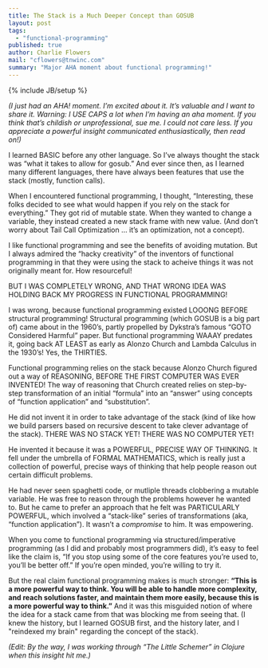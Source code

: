 ```yaml
---
title: The Stack is a Much Deeper Concept than GOSUB
layout: post
tags: 
  - "functional-programming"
published: true
author: Charlie Flowers
mail: "cflowers@tnwinc.com"
summary: "Major AHA moment about functional programming!"
---
```


{% include JB/setup %}

_(I just had an AHA! moment. I’m excited about it. It’s valuable and I want to share it. Warning: I USE CAPS a lot when I’m having an aha moment. If you think that’s childish or unprofessional, sue me. I could not care less. If you appreciate a powerful insight communicated enthusiastically, then read on!)_

I learned BASIC before any other language. So I’ve always thought the stack was “what it takes to allow for gosub.” And ever since then, as I learned many different languages, there have always been features that use the stack (mostly, function calls).

When I encountered functional programming, I thought, “Interesting, these folks decided to see what would happen if you rely on the stack for everything.” They got rid of mutable state. When they wanted to change a variable, they instead created a new stack frame with new value. (And don’t worry about Tail Call Optimization … it’s an optimization, not a concept).

I like functional programming and see the benefits of avoiding mutation. But I always admired the “hacky creativity” of the inventors of functional programming in that they were using the stack to acheive things it was not originally meant for. How resourceful!

BUT I WAS COMPLETELY WRONG, AND THAT WRONG IDEA WAS HOLDING BACK MY PROGRESS IN FUNCTIONAL PROGRAMMING!

I was wrong, because functional programming existed LOOONG BEFORE structural programming! Structural programming (which GOSUB is a big part of) came about in the 1960’s, partly propelled by Dykstra’s famous “GOTO Considered Harmful” paper. But functional programming WAAAY predates it, going back AT LEAST as early as Alonzo Church and Lambda Calculus in the 1930’s! Yes, the THIRTIES.

Functional programming relies on the stack because Alonzo Church figured out a way of REASONING, BEFORE THE FIRST COMPUTER WAS EVER INVENTED! The way of reasoning that Church created relies on step-by-step transformation of an initial “formula” into an “answer” using concepts of “function application” and “substitution”.

He did not invent it in order to take advantage of the stack (kind of like how we build parsers based on recursive descent to take clever advantage of the stack). THERE WAS NO STACK YET! THERE WAS NO COMPUTER YET!

He invented it because it was a POWERFUL, PRECISE WAY OF THINKING. It fell under the umbrella of FORMAL MATHEMATICS, which is really just a collection of powerful, precise ways of thinking that help people reason out certain difficult problems.

He had never seen spaghetti code, or mutliple threads clobbering a mutable variable. He was free to reason through the problems however he wanted to. But he came to prefer an approach that he felt was PARTICULARLY POWERFUL, which involved a “stack-like” series of transformations (aka, “function application”). It wasn’t a _compromise_ to him. It was empowering.

When you come to functional programming via structured/imperative programming (as I did and probably most programmers did), it’s easy to feel like the claim is, “If you stop using some of the core features you’re used to, you’ll be better off.” If you’re open minded, you’re willing to try it.

But the real claim functional programming makes is much stronger: **“This is a more powerful way to think. You will be able to handle more complexity, and reach solutions faster, and maintain them more easily, because this is a more powerful way to think.”** And it was this misguided notion of where the idea for a stack came from that was blocking me from seeing that. (I knew the history, but I learned GOSUB first, and the history later, and I "reindexed my brain" regarding the concept of the stack).

_(Edit: By the way, I was working through “The Little Schemer” in Clojure when this insight hit me.)_
